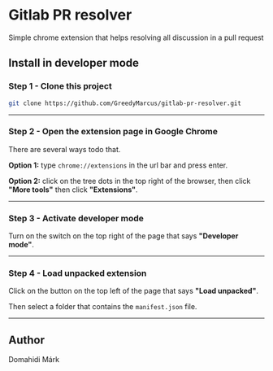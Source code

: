 # Gitlab PR resolver

Simple chrome extension that helps resolving all discussion in a pull request

## Install in developer mode

### Step 1 - Clone this project

```sh
git clone https://github.com/GreedyMarcus/gitlab-pr-resolver.git
```

---

### Step 2 - Open the extension page in Google Chrome

There are several ways todo that.

**Option 1:** type `chrome://extensions` in the url bar and press enter.

**Option 2:** click on the tree dots in the top right of the browser, then click **"More tools"** then click **"Extensions"**.

---

### Step 3 - Activate developer mode

Turn on the switch on the top right of the page that says **"Developer mode"**.

---

### Step 4 - Load unpacked extension

Click on the button on the top left of the page that says **"Load unpacked"**.

Then select a folder that contains the `manifest.json` file.

---

## Author

Domahidi Márk

